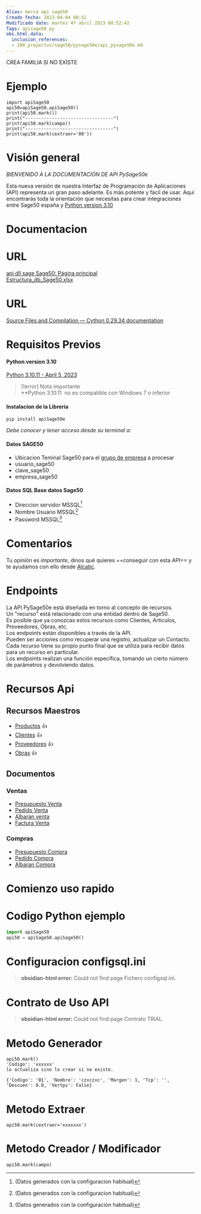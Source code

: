 ```yaml
---
Alias: marca api sage50
Creado fecha: 2023-04-04 08:52
Modificado date: martes 4º abril 2023 08:52:42
Tags: apisage50 py
obs.html.data:
  inclusion_references:
  - 100_proyectos/sage50/pysage50e/api_pysage50e.md
---
```

   
CREA FAMILIA SI NO EXISTE   
   
   
# Ejemplo   
```ejemplo completo
import apiSage50
api50=apiSage50.apiSage50()
print(api50.mark())  
print("---------------------------------")  
print(api50.mark(campo))  
print("---------------------------------")  
print(api50.mark(cextraer='00'))
```
   
   
   
   
   

   
# Visión general   
   
*BIENVENIDO A LA DOCUMENTACIÓN DE API PySage50e*   
   
Esta nueva versión de nuestra Interfaz de Programación de Aplicaciones (API) representa un gran paso adelante. Es más potente y fácil de usar. Aquí encontrarás toda la orientación que necesitas para crear integraciones entre Sage50 españa y [Python version 3.10 ](https://www.python.org/downloads/release/python-3100/)     
   
# Documentacion   
   

# URL   
   
[api dll sage Sage50: Página principal](http://descargas.sage.es/Sage50/Documentacion_html/html/)   
[Estructura\_db\_Sage50.xlsx](https://view.officeapps.live.com/op/view.aspx?src=https%3A%2F%2Fsage50c.sage.es%2Fhelp50c%2FEstructura_db_Sage50.xlsx&wdOrigin=BROWSELINK)
   
   

# URL   
[Source Files and Compilation — Cython 0.29.34 documentation](https://cython.readthedocs.io/en/stable/src/userguide/source_files_and_compilation.html#compilation)   
   
   
   
   
   
# Requisitos Previos   
   

#### Python  version 3.10   
[Python 3.10.11 - April 5, 2023](https://www.python.org/downloads/release/python-31011/)   
   
>[!error] Nota importante   
>    **Python 3.10.11  no es compatible con Windows 7 o inferior   
   
   
   

#### Instalacion de la Libreria    
   
``` terminal_windows
pip install apiSage50e
```

   
   
   
   
   
   
   
   
*Debe conocer y tener acceso desde su terminal a:*   
   
#### Datos SAGE50   
   
 - Ubicacion Teminal Sage50 para el [grupo de empresa](/not_created.md)  a procesar   
 - usuario_sage50   
 - clave_sage50   
 - empresa_sage50   
   
#### Datos SQL Base datos Sage50    
   
 - Direccion servidor MSSQL[^1]   
 - Nombre Usuario  MSSQL[^1]   
 - Password MSSQL[^1]   
[^1]: (Datos generados con la configuracion habitual)   
   
# Comentarios   
Tu opinión es *importante*, dinos qué quieres ==conseguir con esta API== y te ayudamos con ello desde [Alcatic](/not_created.md).   
   
   
# Endpoints     
La API PySage50e está diseñada en torno al concepto de recursos.     
Un "recurso" está relacionado con una entidad dentro de Sage50.   
Es posible que ya conozcas estos recursos como Clientes, Articulos, Proveedores, Obras, etc.     
Los endpoints están disponibles a través de la API.    
Pueden ser acciones como recuperar una registro, actualizar un Contacto. Cada recurso tiene su propio punto final que se utiliza para recibir datos para un recurso en particular.    
Los endpoints realizan una función específica, tomando un cierto número de parámetros y devolviendo datos.     
   
# Recursos Api   
   
## Recursos Maestros   

   
   
- [Productos](./100_Proyectos/Sage50/pySage50e/tablas/maestras/Productos.md) 👍   
- [Clientes](./100_Proyectos/Sage50/pySage50e/tablas/maestras/Clientes.md) 👍   
- [Proveedores](./100_Proyectos/Sage50/pySage50e/tablas/maestras/Proveedores.md) 👍   
- [Obras](./100_Proyectos/Sage50/pySage50e/tablas/maestras/Obras.md) 👍
   
   
   
## Documentos    

   
### Ventas   
   
-  [Presupuesto Venta](/not_created.md)   
-  [Pedido Venta](./100_Proyectos/Sage50/pySage50e/documentos/Pedido%20Venta.md)   
-  [Albaran venta](./100_Proyectos/Sage50/pySage50e/documentos/Albaran%20venta.md)   
-  [Factura Venta](/not_created.md)   
   
### Compras   
   
-  [Presupuesto Compra](/not_created.md)   
-  [Pedido Compra](/not_created.md)   
-  [Albaran Compra](/not_created.md)
   
# Comienzo uso rapido   
   

# Codigo Python ejemplo    
   
``` py
import apiSage50
api50 = apiSage50.apiSage50()
```


   
   
   
# Configuracion configsql.ini   
> **obsidian-html error:** Could not find page Fichero configsql.ini.   
   
   
   
# Contrato de Uso  API   
> **obsidian-html error:** Could not find page Contrato TRIAL.
   
   
# Metodo Generador    
```
api50.mark()
'Codigo': 'xxxxxx' 
lo actualiza sino lo crear si no existe.
```
   
   
```
{'Codigo': '01', 'Nombre': 'czxczxc', 'Margen': 1, 'Tcp': '', 'Descuen': 0.0, 'Vertpv': False}
```
   
   
# Metodo Extraer   
```
api50.mark(cextraer='xxxxxxx')
```
   
   
# Metodo Creador / Modificador   
   
```
api50.mark(campo)
```
